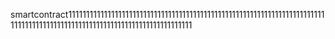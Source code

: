 smartcontract111111111111111111111111111111111111111111111111111111111111111111111111111111111111111111111111111111111111111111111111111

